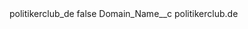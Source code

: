 <?xml version="1.0" encoding="UTF-8"?>
<CustomMetadata xmlns="http://soap.sforce.com/2006/04/metadata" xmlns:xsi="http://www.w3.org/2001/XMLSchema-instance" xmlns:xsd="http://www.w3.org/2001/XMLSchema">
    <label>politikerclub_de</label>
    <protected>false</protected>
    <values>
        <field>Domain_Name__c</field>
        <value xsi:type="xsd:string">politikerclub.de</value>
    </values>
</CustomMetadata>
